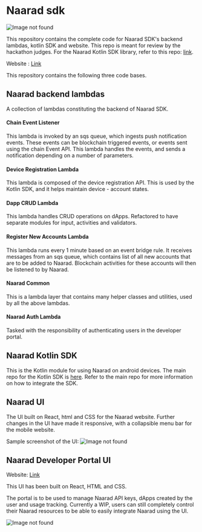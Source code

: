 # Naarad sdk

![Image not found](https://i.imgur.com/imGjPV3.png)

This repository contains the complete code for Naarad SDK's backend lambdas, kotlin SDK and website. This repo is meant for review by the hackathon judges. For the Naarad Kotlin SDK library, refer to this repo: [link](https://github.com/Wert1996/Naarad-kotlin-sdk).

Website : [Link](https://d3bhwtjk5vuhv4.cloudfront.net/)


This repository contains the following three code bases.

## Naarad backend lambdas

A collection of lambdas constituting the backend of Naarad SDK.

#### Chain Event Listener

This lambda is invoked by an sqs queue, which ingests push notification events. These events can be blockchain triggered events, or events sent using the chain Event API.
This lambda handles the events, and sends a notification depending on a number of parameters.

#### Device Registration Lambda

This lambda is composed of the device registration API. This is used by the Kotlin SDK, and it helps maintain device - account states.

#### Dapp CRUD Lambda

This lambda handles CRUD operations on dApps. Refactored to have separate modules for input, activities and validators.

#### Register New Accounts Lambda

This lambda runs every 1 minute based on an event bridge rule. It receives messages from an sqs queue, which contains list of all new accounts that are to be added to Naarad. Blockchain activities for these accounts will then be listened to by Naarad.

#### Naarad Common

This is a lambda layer that contains many helper classes and utilities, used by all the above lambdas.

#### Naarad Auth Lambda

Tasked with the responsibility of authenticating users in the developer portal.

## Naarad Kotlin SDK

This is the Kotlin module for using Naarad on android devices. The main repo for the Kotlin SDK is [here](https://github.com/Wert1996/Naarad-kotlin-sdk). Refer to the main repo for more information on how to integrate the SDK.

## Naarad UI

The UI built on React, html and CSS for the Naarad website.
Further changes in the UI have made it responsive, with a collapsible menu bar for the mobile website. 

Sample screenshot of the UI:
![Image not found](https://i.imgur.com/sGe9ict.png)

## Naarad Developer Portal UI

Website: [Link](https://dev.naaradsdk.click)

This UI has been built on React, HTML and CSS.

The portal is to be used to manage Naarad API keys, dApps created by the user and usage tracking. Currently a WIP, users can still completely control their Naarad resources to be able to easily integrate Naarad using the UI.

![Image not found](https://i.imgur.com/ontYJuk.png)


